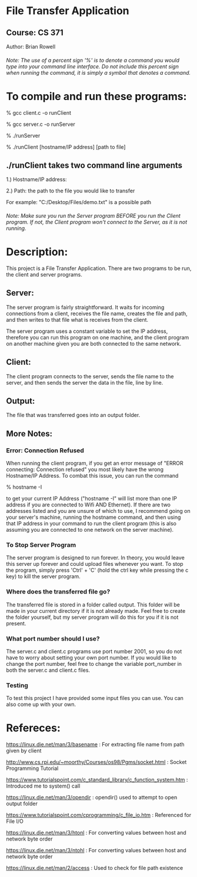 # File Transfer Application

## Course: CS 371
Author: Brian Rowell

###### Note: The use of a percent sign '%' is to denote a command you would type into your command line interface. Do not include this percent sign when running the command, it is simply a symbol that denotes a command.

# To compile and run these programs:
  % gcc client.c -o runClient
  
  % gcc server.c -o runServer
  
  % ./runServer
  
  % ./runClient [hostname/IP address] [path to file]

  ## ./runClient takes two command line arguments
  1.) Hostname/IP address: 
  
  2.) Path: the path to the file you would like to transfer
  
  For example: "C:/Desktop/Files/demo.txt" is a possible path
  
###### Note: Make sure you run the Server program BEFORE you run the Client program. If not, the Client program won't connect to the Server, as it is not running.

# Description:
  This project is a File Transfer Application. There are two programs to be run, the client and server programs.
  
## Server:
   The server program is fairly straightforward. It waits for incoming connections from a client, 
   receives the file name, creates the file and path, and then writes to that file what is receives 
   from the client. 
    
   The server program uses a constant variable to set the IP address, therefore you can run this 
   program on one machine, and the client program on another machine given you are both connected
   to the same network.
  
##  Client:
   The client program connects to the server, sends the file name to the server, and then sends 
   the server the data in the file, line by line.
    
## Output:
   The file that was transferred goes into an output folder.
       
## More Notes:
### Error: Connection Refused
When running the client program, if you get an error message of "ERROR connecting: Connection refused" you most likely have the wrong Hostname/IP Address. To combat this issue, you can run the command 
  
  % hostname -I 
  
  to get your current IP Address ("hostname -I" will list more than one IP address if you are connected to Wifi AND Ethernet). If there are two addresses listed and you are unsure of which to use, I recommend going on your server's machine, running the hostname command, and then using that IP address in your command to run the client program (this is also assuming you are connected to one network on the server machine). 

### To Stop Server Program
The server program is designed to run forever. In theory, you would leave this server up forever and could upload files whenever you want.
To stop the program, simply press 'Ctrl' + 'C' (hold the ctrl key while pressing the c key) to kill the server program.

### Where does the transferred file go?
The transferred file is stored in a folder called output. This folder will be made in your current directory if it is not already made. Feel free to create the folder yourself, but my server program will do this for you if it is not present. 

### What port number should I use?
The server.c and client.c programs use port number 2001, so you do not have to worry about setting your own port number. If you would like to change
the port number, feel free to change the variable port_number in both the server.c and client.c files.

### Testing
To test this project I have provided some input files you can use. You can also come up with your own. 

# Refereces:
https://linux.die.net/man/3/basename : For extracting file name from path given by client

http://www.cs.rpi.edu/~moorthy/Courses/os98/Pgms/socket.html : Socket Programming Tutorial

https://www.tutorialspoint.com/c_standard_library/c_function_system.htm : Introduced me to system() call 

https://linux.die.net/man/3/opendir : opendir() used to attempt to open output folder

https://www.tutorialspoint.com/cprogramming/c_file_io.htm : Referenced for File I/O

https://linux.die.net/man/3/htonl : For converting values between host and network byte order

https://linux.die.net/man/3/ntohl : For converting values between host and network byte order

https://linux.die.net/man/2/access : Used to check for file path existence

